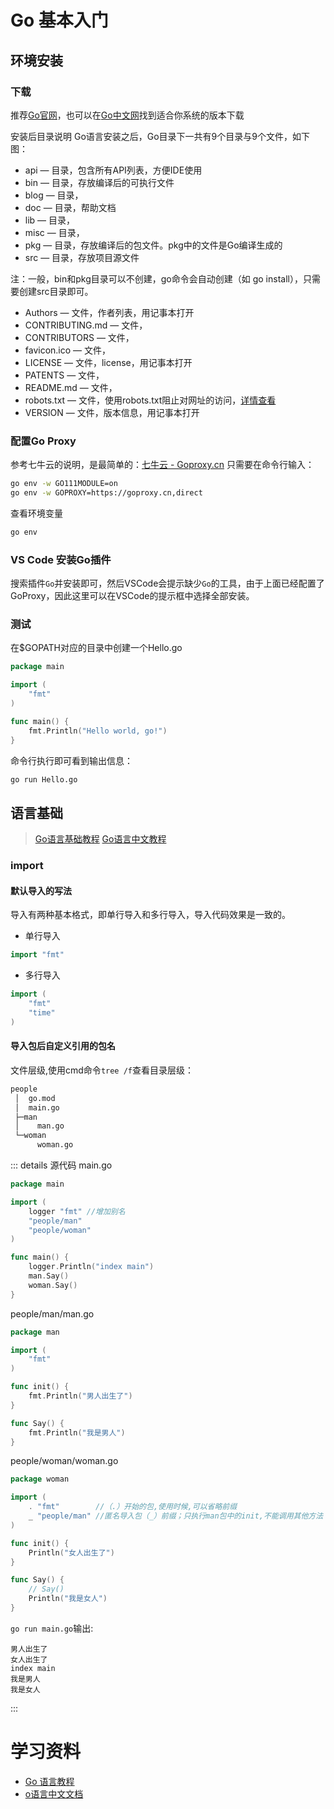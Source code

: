 # Go 基本入门

## 环境安装
### 下载

推荐[Go官网](https://golang.org/dl/)，也可以在[Go中文网](https://studygolang.com/dl)找到适合你系统的版本下载

安装后目录说明
Go语言安装之后，Go目录下一共有9个目录与9个文件，如下图：
- api  — 目录，包含所有API列表，方便IDE使用
- bin — 目录，存放编译后的可执行文件
- blog — 目录，
- doc — 目录，帮助文档
- lib — 目录，
- misc — 目录，
- pkg — 目录，存放编译后的包文件。pkg中的文件是Go编译生成的
- src — 目录，存放项目源文件

注：一般，bin和pkg目录可以不创建，go命令会自动创建（如 go install），只需要创建src目录即可。

- Authors — 文件，作者列表，用记事本打开
- CONTRIBUTING.md — 文件，
- CONTRIBUTORS — 文件，
- favicon.ico — 文件，
- LICENSE — 文件，license，用记事本打开
- PATENTS — 文件，
- README.md — 文件，
- robots.txt — 文件，使用robots.txt阻止对网址的访问，[详情查看](https://support.google.com/webmasters/answer/6062608?hl=zh-Hans)
- VERSION — 文件，版本信息，用记事本打开

### 配置Go Proxy
参考七牛云的说明，是最简单的：[七牛云 - Goproxy.cn](https://goproxy.cn/)
只需要在命令行输入：
```sh
go env -w GO111MODULE=on
go env -w GOPROXY=https://goproxy.cn,direct
```
查看环境变量
```sh
go env
```

### VS Code 安装Go插件
搜索插件`Go`并安装即可，然后VSCode会提示缺少`Go`的工具，由于上面已经配置了GoProxy，因此这里可以在VSCode的提示框中选择全部安装。

### 测试

在$GOPATH对应的目录中创建一个Hello.go
```go
package main

import (
    "fmt"
)

func main() {
    fmt.Println("Hello world, go!")
}
```
命令行执行即可看到输出信息：
```sh
go run Hello.go
```

## 语言基础

> [Go语言基础教程](https://www.runoob.com/go/go-basic-syntax.html)
> [Go语言中文教程](http://c.biancheng.net/golang/intro/)


### import 
#### 默认导入的写法
导入有两种基本格式，即单行导入和多行导入，导入代码效果是一致的。

- 单行导入
```go
import "fmt"
```
- 多行导入
```go
import (
	"fmt"
	"time"
)
```
#### 导入包后自定义引用的包名
文件层级,使用cmd命令`tree /f`查看目录层级：
```html
people
 │  go.mod
 │  main.go
 ├─man
 │    man.go
 └─woman
      woman.go
```
::: details 源代码
main.go
```go
package main

import (
	logger "fmt" //增加别名
	"people/man"
	"people/woman"
)

func main() {
	logger.Println("index main")
	man.Say()
	woman.Say()
}

```
people/man/man.go
```go
package man

import (
	"fmt"
)

func init() {
	fmt.Println("男人出生了")
}

func Say() {
	fmt.Println("我是男人")
}
```
people/woman/woman.go
```go
package woman

import (
	. "fmt"        //（.）开始的包,使用时候,可以省略前缀
	_ "people/man" //匿名导入包（_）前缀；只执行man包中的init,不能调用其他方法
)

func init() {
	Println("女人出生了")
}

func Say() {
	// Say()
	Println("我是女人")
}
```
`go run main.go`输出:
```console
男人出生了
女人出生了
index main
我是男人
我是女人
```
:::

# 学习资料
- [Go 语言教程](http://xueyuan.coder55.com/read/go-senior-learn/go_intro_start)
- [o语言中文文档](https://www.topgoer.cn/docs/golang/)